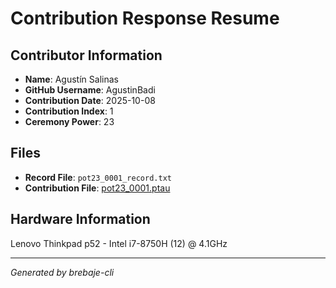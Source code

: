 # Contribution Response Resume

## Contributor Information
- **Name**: Agustín Salinas
- **GitHub Username**: AgustinBadi
- **Contribution Date**: 2025-10-08
- **Contribution Index**: 1
- **Ceremony Power**: 23

## Files
- **Record File**: `pot23_0001_record.txt`
- **Contribution File**: [pot23_0001.ptau](https://cardano-trusted-setup-test.s3.us-east-2.amazonaws.com/Cardano-PPOT/pot23_0001.ptau)

## Hardware Information
Lenovo Thinkpad p52 - Intel i7-8750H (12) @ 4.1GHz

---
*Generated by brebaje-cli*
